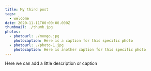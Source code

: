 ```yaml
---
title: My third post
tags:
  - welcome
date: 2020-11-11T00:00:00.000Z
thumbnail: ./thumb.jpg
photos:
  - photourl: ./mongo.jpg
    photocaption: Here is a caption for this specific photo
  - photourl: ./photo-1.jpg
    photocaption: Here is another caption for this specific photo
---
```

Here we can add a little description or caption
